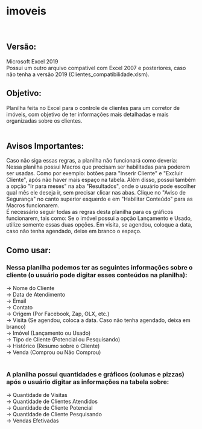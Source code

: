 # imoveis

<br>

## Versão:
Microsoft Excel 2019
<br>
Possui um outro arquivo compatível com Excel 2007 e posteriores, caso não tenha a versão 2019 (Clientes_compatibilidade.xlsm).
<br>

## Objetivo: <br>
Planilha feita no Excel para o controle de clientes para um corretor de imóveis, com objetivo de ter informações mais detalhadas e mais organizadas sobre os clientes. <br> <br>


## Avisos Importantes: <br>
Caso não siga essas regras, a planilha não funcionará como deveria: <br>
Nessa planilha possui Macros que precisam ser habilitadas para poderem ser usadas. Como por exemplo: botões para "Inserir Cliente" e "Excluir Cliente", após não haver mais espaço na tabela. Além disso, possui também a opção "Ir para meses" na aba "Resultados", onde o usuário pode escolher qual mês ele deseja ir, sem precisar clicar nas abas. Clique no "Aviso de Segurança" no canto superior esquerdo e em "Habilitar Conteúdo" para as Macros funcionarem.<br>
É necessário seguir todas as regras desta planilha para os gráficos funcionarem, tais como: Se o imóvel possui a opção Lançamento e Usado, utilize somente essas duas opções. Em visita, se agendou, coloque a data, caso não tenha agendado, deixe em branco o espaço. <br>


## Como usar: <br>

### Nessa planilha podemos ter as seguintes informações sobre o cliente (o usuário pode digitar esses conteúdos na planilha): <br>
-> Nome do Cliente <br>
-> Data de Atendimento <br>
-> Email <br>
-> Contato <br>
-> Origem (Por Facebook, Zap, OLX, etc.) <br>
-> Visita (Se agendou, coloca a data. Caso não tenha agendado, deixa em branco) <br>
-> Imóvel (Lançamento ou Usado) <br>
-> Tipo de Cliente (Potencial ou Pesquisando) <br>
-> Histórico (Resumo sobre o Cliente)<br>
-> Venda (Comprou ou Não Comprou) <br>
<br>

### A planilha possui quantidades e gráficos (colunas e pizzas) após o usuário digitar as informações na tabela sobre: <br>
-> Quantidade de Visitas <br>
-> Quantidade de Clientes Atendidos <br>
-> Quantidade de Cliente Potencial <br>
-> Quantidade de Cliente Pesquisando <br>
-> Vendas Efetivadas <br>


